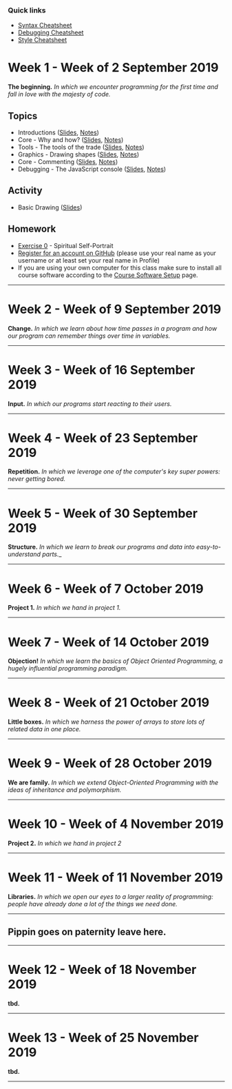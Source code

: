 ### Quick links
- [Syntax Cheatsheet](../cheatsheets/syntax-cheatsheet.md)
- [Debugging Cheatsheet](../cheatsheets/debugging-cheatsheet.md)
- [Style Cheatsheet](../cheatsheets/style-cheatsheet.md)

# Week 1 - Week of 2 September 2019

__The beginning.__ _In which we encounter programming for the first time and fall in love with the majesty of code._

## Topics
- Introductions ([Slides](https://pippinbarr.github.io/cart253-2019/modules/introductions/index.html), [Notes](../modules/introductions/introductions.md))
- Core - Why and how? ([Slides](https://pippinbarr.github.io/cart253-2019/modules/core-why-and-how/index.html), [Notes](https://github.com/pippinbarr/cart253-2019/blob/master/modules/core-why-and-how/core-why-and-how.md))
- Tools - The tools of the trade ([Slides](https://pippinbarr.github.io/cart253-2019/modules/tools-tools-of-the-trade/index.html), [Notes](../modules/tools-tools-of-the-trade/tools-tools-of-the-trade.md))
- Graphics - Drawing shapes ([Slides](https://pippinbarr.github.io/cart253-2019/modules/graphics-drawing-shapes/index.html), [Notes](../modules/graphics-drawing-shapes/graphics-drawing-shapes.md))
- Core - Commenting ([Slides](https://pippinbarr.github.io/cart253-2019/modules/core-commenting/index.html), [Notes](../modules/core-commenting/core-commenting.md))
- Debugging - The JavaScript console ([Slides](https://pippinbarr.github.io/cart253-2019/modules/debugging-the-javascript-console/index.html), [Notes](../modules/debugging-the-javascript-console/debugging-the-javascript-console.md))

## Activity
- Basic Drawing ([Slides](https://pippinbarr.github.io/cart253-2019/modules/activity-basic-drawing/index.html))

## Homework
- [Exercise 0](../exercises/Exercise-0.md) - Spiritual Self-Portrait
- [Register for an account on GitHub](https://github.com/join) (please use your real name as your username or at least set your real name in Profile)
- If you are using your own computer for this class make sure to install all course software according to the [Course Software Setup](Course-Software-Setup.md) page.


---

# Week 2 - Week of 9 September 2019

__Change.__ _In which we learn about how time passes in a program and how our program can remember things over time in variables._

---

# Week 3 - Week of 16 September 2019

__Input.__ _In which our programs start reacting to their users._

---

# Week 4 - Week of 23 September 2019

__Repetition.__ _In which we leverage one of the computer's key super powers: never getting bored._

---

# Week 5 - Week of 30 September 2019

__Structure.__ _In which we learn to break our programs and data into easy-to-understand parts.__

---

# Week 6 - Week of 7 October 2019

__Project 1.__ _In which we hand in project 1._

---

# Week 7 - Week of 14 October 2019

__Objection!__ _In which we learn the basics of Object Oriented Programming, a hugely influential programming paradigm._

---

# Week 8 - Week of 21 October 2019

__Little boxes.__ _In which we harness the power of arrays to store lots of related data in one place._

---

# Week 9 - Week of 28 October 2019

__We are family.__ _In which we extend Object-Oriented Programming with the ideas of inheritance and polymorphism._

---

# Week 10 - Week of 4 November 2019

__Project 2.__ _In which we hand in project 2_

---

# Week 11 - Week of 11 November 2019

__Libraries.__ _In which we open our eyes to a larger reality of programming: people have already done a lot of the things we need done._

---
## Pippin goes on paternity leave here.
---

# Week 12 - Week of 18 November 2019

__tbd.__

---

# Week 13 - Week of 25 November 2019

__tbd.__

---
